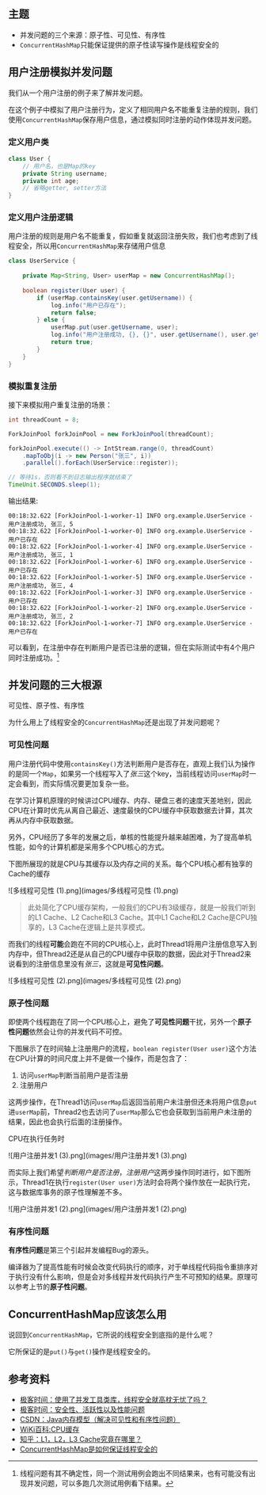 ## 主题

- 并发问题的三个来源：原子性、可见性、有序性
- `ConcurrentHashMap`只能保证提供的原子性读写操作是线程安全的

## 用户注册模拟并发问题

我们从一个用户注册的例子来了解并发问题。

在这个例子中模拟了用户注册行为，定义了相同用户名不能重复注册的规则，我们使用`ConcurrentHashMap`保存用户信息，通过模拟同时注册的动作体现并发问题。

### 定义用户类

```java
class User {
	// 用户名，也是Map的key
	private String username; 
	private int age;
	// 省略getter, setter方法
}
```

### 定义用户注册逻辑

用户注册的规则是用户名不能重复，假如重复就返回注册失败，我们也考虑到了线程安全，所以用`ConcurrentHashMap`来存储用户信息

```java
class UserService {
	
	private Map<String, User> userMap = new ConcurrentHashMap();
	
	boolean register(User user) {
		if (userMap.containsKey(user.getUsername)) {
			log.info("用户已存在");
			return false;
		} else {
			userMap.put(user.getUsername, user);
            log.info("用户注册成功, {}, {}", user.getUsername(), user.getAge());			
			return true;
		}
	}
}
```


### 模拟重复注册

接下来模拟用户重复注册的场景：

```java
int threadCount = 8;

ForkJoinPool forkJoinPool = new ForkJoinPool(threadCount);

forkJoinPool.execute(() -> IntStream.range(0, threadCount)
    .mapToObj(i -> new Person("张三", i))
    .parallel().forEach(UserService::register));

// 等待1s，否则看不到日志输出程序就结束了
TimeUnit.SECONDS.sleep(1);

```

输出结果:

```text
00:18:32.622 [ForkJoinPool-1-worker-1] INFO org.example.UserService - 用户注册成功, 张三, 5
00:18:32.622 [ForkJoinPool-1-worker-0] INFO org.example.UserService - 用户已存在
00:18:32.622 [ForkJoinPool-1-worker-4] INFO org.example.UserService - 用户注册成功, 张三, 1
00:18:32.622 [ForkJoinPool-1-worker-6] INFO org.example.UserService - 用户已存在
00:18:32.622 [ForkJoinPool-1-worker-5] INFO org.example.UserService - 用户注册成功, 张三, 4
00:18:32.622 [ForkJoinPool-1-worker-3] INFO org.example.UserService - 用户已存在
00:18:32.622 [ForkJoinPool-1-worker-2] INFO org.example.UserService - 用户注册成功, 张三, 2
00:18:32.622 [ForkJoinPool-1-worker-7] INFO org.example.UserService - 用户已存在
```

可以看到，在注册中存在判断用户是否已注册的逻辑，但在实际测试中有4个用户同时注册成功。[^1]

[^1]: 线程问题有其不确定性，同一个测试用例会跑出不同结果来，也有可能没有出现并发问题，可以多跑几次测试用例看下结果。

## 并发问题的三大根源

可见性、原子性、有序性

为什么用上了线程安全的`ConcurrentHashMap`还是出现了并发问题呢？

### 可见性问题

用户注册代码中使用`containsKey()`方法判断用户是否存在，直观上我们认为操作的是同一个`Map`，如果另一个线程写入了*张三*这个key，当前线程访问`userMap`时一定会看到，而实际情况要更加复杂一些。

在学习计算机原理的时候讲过CPU缓存、内存、硬盘三者的速度天差地别，因此CPU在计算时优先从离自己最近、速度最快的CPU缓存中获取数据去计算，其次再从内存中获取数据。

另外，CPU经历了多年的发展之后，单核的性能提升越来越困难，为了提高单机性能，如今的计算机都是采用多个CPU核心的方式。

下图所展现的就是CPU与其缓存以及内存之间的关系。每个CPU核心都有独享的Cache的缓存

![多线程可见性 (1).png](images/多线程可见性 (1).png)

> 此处简化了CPU缓存架构，一般我们的CPU有3级缓存，就是一般我们听到的L1 Cache、L2 Cache和L3 Cache。其中L1 Cache和L2 Cache是CPU独享的，L3 Cache在逻辑上是共享模式。

而我们的线程**可能**会跑在不同的CPU核心上，此时Thread1将用户注册信息写入到内存中，但Thread2还是从自己的CPU缓存中获取的数据，因此对于Thread2来说看到的注册信息里没有*张三*，这就是**可见性问题**。

![多线程可见性 (2).png](images/多线程可见性 (2).png)


### 原子性问题

即使两个线程跑在了同一个CPU核心上，避免了**可见性问题**干扰，另外一个**原子性问题**依然会让你的并发代码不可控。

下图展示了在时间轴上注册用户的流程，`boolean register(User user)`这个方法在CPU计算的时间尺度上并不是做一个操作，而是包含了：

1. 访问`userMap`判断当前用户是否注册
2. 注册用户

这两步操作，在Thread1访问`userMap`后返回当前用户未注册但还未将用户信息`put`进`userMap`前，Thread2也去访问了`userMap`那么它也会获取到当前用户未注册的结果，因此也会执行后面的注册操作。

CPU在执行任务时

![用户注册并发1 (3).png](images/用户注册并发1 (3).png)

而实际上我们希望*判断用户是否注册*，*注册用户*这两步操作同时进行，如下图所示，Thread1在执行`register(User user)`方法时会将两个操作放在一起执行完，这与数据库事务的原子性理解差不多。

![用户注册并发1 (2).png](images/用户注册并发1 (2).png)


### 有序性问题

**有序性问题**是第三个引起并发编程Bug的源头。

编译器为了提高性能有时候会改变代码执行的顺序，对于单线程代码指令重排序对于执行没有什么影响，但是会对多线程并发代码执行产生不可预知的结果。原理可以参考上节的**原子性问题**。

## ConcurrentHashMap应该怎么用

说回到`ConcurrentHashMap`，它所说的线程安全到底指的是什么呢？

它所保证的是`put()`与`get()`操作是线程安全的。


## 参考资料

- [极客时间：使用了并发工具类库，线程安全就高枕无忧了吗？](https://time.geekbang.org/column/article/209494)
- [极客时间：安全性、活跃性以及性能问题](https://time.geekbang.org/column/article/85702)
- [CSDN：Java内存模型（解决可见性和有序性问题）](https://limeng.blog.csdn.net/article/details/109262247)
- [WiKi百科:CPU缓存](https://zh.wikipedia.org/wiki/CPU%E7%BC%93%E5%AD%98)
- [知乎：L1，L2，L3 Cache究竟在哪里？](https://zhuanlan.zhihu.com/p/31422201)
- [ConcurrentHashMap是如何保证线程安全的](https://juejin.im/post/6844903951385493518)